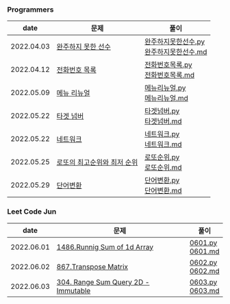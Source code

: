 ### Programmers
|date|문제|풀이|
|---|----|----|
|2022.04.03|[완주하지 못한 선수](https://programmers.co.kr/learn/courses/30/lessons/42576)|[완주하지못한선수.py](src/완주하지못한선수.py) </br>[완주하지못한선수.md](solve/완주하지못한선수.md)|
|2022.04.12|[전화번호 목록](https://programmers.co.kr/learn/courses/30/lessons/42576)|[전화번호목록.py](src/전화번호목록.py) </br>[전화번호목록.md](solve/완주하지못한선수.md)|
|2022.05.09|[메뉴 리뉴얼](https://programmers.co.kr/learn/courses/30/lessons/72411)|[메뉴리뉴얼.py](src/메뉴리뉴얼.py) </br>[메뉴리뉴얼.md](solve/메뉴리뉴얼.md)|
|2022.05.22|[타겟 넘버](https://programmers.co.kr/learn/courses/30/lessons/43165)|[타겟넘버.py](src/타겟넘버.py) </br>[타겟넘버.md](solve/타겟넘버.md)|
|2022.05.22|[네트워크](https://programmers.co.kr/learn/courses/30/lessons/43162?language=python3)|[네트워크.py](src/네트워크.py) </br>[네트워크.md](solve/네트워크.md)|
|2022.05.25|[로또의 최고순위와 최저 순위](https://programmers.co.kr/learn/courses/30/lessons/77484)|[로또순위.py](src/로또순위.py) </br>[로또순위.md](solve/로또순위.md)|
|2022.05.29|[단어변환](https://programmers.co.kr/learn/courses/30/lessons/43162?language=python3)|[단어변환.py](src/단어변환.py) </br>[단어변환.md](solve/단어변환.md)|

### Leet Code Jun
|date|문제|풀이|
|---|----|----|
|2022.06.01|[1486.Runnig Sum of 1d Array](https://leetcode.com/problems/running-sum-of-1d-array/)|[0601.py](LeetCode2206/0601.py) </br>[0601.md](LeetCode2206/0601.md)|
|2022.06.02|[867.Transpose Matrix](https://leetcode.com/problems/transpose-matrix/)|[0602.py](LeetCode2206/0602.py) </br>[0602.md](LeetCode2206/0602.md)|
|2022.06.03|[304. Range Sum Query 2D -Immutable](https://leetcode.com/problems/range-sum-query-2d-immutable/)|[0603.py](LeetCode2206/0603.py) </br>[0603.md](LeetCode2206/0603.md)|